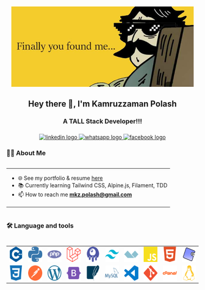 ###
<div align="center">
  <img height="210" src="https://github.com/Pola5h/Pola5h/blob/main/assets/hi.jpg" title="Hello Bro!!!"/>
</div>
<h2 align="center">Hey there 👋, I'm Kamruzzaman Polash</h2>

###

<h3 align="center">A TALL Stack Developer!!!</h3>

###

<div align="center">
  <a href="https://www.linkedin.com/in/Pola5h/" target="_blank">
    <img src="https://img.shields.io/static/v1?message=LinkedIn&logo=linkedin&label=&color=0077B5&logoColor=white&labelColor=&style=for-the-badge" height="25" alt="linkedin logo"  />
  </a>
  <a href="https://wa.me/8801791296967" target="_blank">
    <img src="https://img.shields.io/static/v1?message=Whatsapp&logo=whatsapp&label=&color=25D366&logoColor=white&labelColor=&style=for-the-badge" height="25" alt="whatsapp logo"  />
  </a>
  <a href="https://www.facebook.com/Pola5h/" target="_blank">
  <img src="https://img.shields.io/static/v1?message=Facebook&logo=facebook&label=&color=1877F2&logoColor=white&labelColor=&style=for-the-badge" height="25" alt="facebook logo"  />
  </a>

</div>

###
<h3 align="left">👩‍💻  About Me</h3>
<div align="center" style="display: flex; flex-direction: column; align-items: center; justify-content: center;">
    <table>
        <tr>
            <td> 
                  <ul> 
                    <li>🌐 See my portfolio & resume <a href="https://Pola5h.github.io/" target="_blank">here</a></li>
                        <li>📚 Currently learning Tailwind CSS, Alpine.js, Filament, TDD</li>
                        <li>📫 How to reach me <strong><a href="mailto:mkz.polash@gmail.com">mkz.polash@gmail.com</a></strong></li>
                    </ul>
            </td>
<!--             <td>  <img height="150"  src="https://github.com/Pola5h/Pola5h/blob/main/assets/XD1.gif" title="XD"/></td> -->
        </tr>
    </table>
</div>

###

<h3 align="left">🛠 Language and tools</h3>

###
<div align="center" style="display: flex; flex-direction: column; align-items: center; justify-content: center;">
    <table>
        <!-- Row 1 -->
        <tr>
            <td><img src="https://github.com/Pola5h/Pola5h/blob/main/assets/2.svg" title="C++ Language" height="40" /></td>
            <td><img src="https://github.com/Pola5h/Pola5h/blob/main/assets/3.svg" title="Python Language" height="40" /></td>
            <td><img src="https://github.com/Pola5h/Pola5h/blob/main/assets/4.svg" title="PHP Language" height="40" /></td>
            <td><img src="https://github.com/Pola5h/Pola5h/blob/main/assets/5.svg" title="Laravel Framework" height="40" /></td>
            <td><img src="https://github.com/Pola5h/Pola5h/blob/main/assets/6.svg" title="Livewire" height="40" /></td>
            <td><img src="https://github.com/Pola5h/Pola5h/blob/main/assets/7.svg" title="Tailwind CSS" height="40" /></td>
            <td><img src="https://github.com/Pola5h/Pola5h/blob/main/assets/8.svg" title="Alpine.js" height="40" /></td>
            <td><img src="https://github.com/Pola5h/Pola5h/blob/main/assets/9.svg" title="JavaScript" height="40" /></td>
            <td><img src="https://github.com/Pola5h/Pola5h/blob/main/assets/10.svg" title="HTML5" height="40" /></td>
            <td><img src="https://github.com/Pola5h/Pola5h/blob/main/assets/21.svg" title="PHPUnit Test" height="40" /></td>
        </tr>
        <!-- Row 2 -->
        <tr>
            <td><img src="https://github.com/Pola5h/Pola5h/blob/main/assets/11.svg" title="CSS3" height="40" /></td>
            <td><img src="https://github.com/Pola5h/Pola5h/blob/main/assets/12.svg" title="PostMan" height="40" /></td>
            <td><img src="https://github.com/Pola5h/Pola5h/blob/main/assets/13.svg" title="WordPress" height="40" /></td>
            <td><img src="https://github.com/Pola5h/Pola5h/blob/main/assets/14.svg" title="Bootstrap" height="40" /></td>
            <td><img src="https://github.com/Pola5h/Pola5h/blob/main/assets/15.svg" title="SQLite" height="40" /></td>
            <td><img src="https://github.com/Pola5h/Pola5h/blob/main/assets/16.svg" title="MySQL" height="40" /></td>
            <td><img src="https://github.com/Pola5h/Pola5h/blob/main/assets/17.svg" title="VS Code" height="40" /></td>
            <td><img src="https://github.com/Pola5h/Pola5h/blob/main/assets/18.svg" title="Git" height="40" /></td>
            <td><img src="https://github.com/Pola5h/Pola5h/blob/main/assets/19.svg" title="cPanel" height="40" /></td>
            <td><img src="https://github.com/Pola5h/Pola5h/blob/main/assets/20.svg" title="Linux" height="40" /></td>
        </tr>
    </table>
</div>

###
<!-- <h3 align="left">🔥 My Github Stats </h3>
<div align="center">
  <img src="https://github-readme-stats.vercel.app/api?username=Pola5h&hide_title=false&hide_rank=false&show_icons=true&include_all_commits=true&count_private=true&disable_animations=false&theme=dracula&locale=en&hide_border=false&order=1" height="150" alt="stats graph"  />
  <img src="https://streak-stats.demolab.com?user=Pola5h&locale=en&mode=daily&theme=dracula&hide_border=false&border_radius=5&order=3" height="150" alt="streak graph"  />
</div> -->
